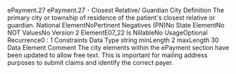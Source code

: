 

ePayment.27
ePayment.27 - Closest Relative/ Guardian City
Definition
The primary city or township of residence of the patient's closest relative or guardian.
National ElementNoPertinent Negatives (PN)No
State ElementNo
NOT ValuesNo
Version 2 ElementE07_22
Is NillableNo
UsageOptional
Recurrence0 : 1
Constraints
Data Type
string
minLength
2
maxLength
30
Data Element Comment
The city elements within the ePayment section have been updated to allow free text. This is important for mailing address
purposes to submit claims and identify the correct payer.